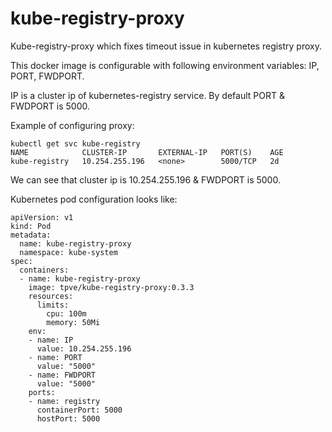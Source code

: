 # kube-registry-proxy
Kube-registry-proxy which fixes timeout issue in kubernetes registry proxy.

This docker image is configurable with following environment variables: IP, PORT, FWDPORT.

IP is a cluster ip of kubernetes-registry service. By default PORT & FWDPORT is 5000.

Example of configuring proxy:
```
kubectl get svc kube-registry
NAME            CLUSTER-IP       EXTERNAL-IP   PORT(S)    AGE
kube-registry   10.254.255.196   <none>        5000/TCP   2d
```
We can see that cluster ip is 10.254.255.196 & FWDPORT is 5000.

Kubernetes pod configuration looks like:
```
apiVersion: v1
kind: Pod
metadata:
  name: kube-registry-proxy
  namespace: kube-system
spec:
  containers:
  - name: kube-registry-proxy
    image: tpve/kube-registry-proxy:0.3.3
    resources:
      limits:
        cpu: 100m
        memory: 50Mi
    env:
    - name: IP
      value: 10.254.255.196
    - name: PORT
      value: "5000"
    - name: FWDPORT
      value: "5000"
    ports:
    - name: registry
      containerPort: 5000
      hostPort: 5000
```
